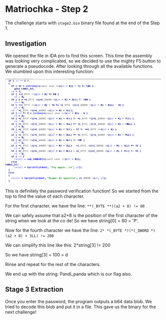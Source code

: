 # Matriochka - Step 2
The challenge starts with `stage2.bin` binary file found at the end of the Step 1.

## Investigation
We opened the file in IDA pro to find this screen. This time the assembly was looking very complicated, so we decided to use the mighty
F5 button to generate a pseudocode. After looking through all the available functions. We stumbled upon this interesting function:

![IDA Pro screen](idascreen.png)

This is definitely the password verification function! So we started from the top to find the value of each character.

For the first character, we have the line: `**(_BYTE **)(a2 + 8) != 80`

We can safely assume that a2+8 is the position of the first character of the string when we look at the co
de!
So we have string[0] = 80 = 'P'.

Now for the fourth character we have the line: `2* *(_BYTE *)(*(_QWORD *)(a2 + 8) + 3LL) != 200`

We can simplify this line like this: 2*string[3] != 200

So we have string[3] = 100 = d

Rinse and repeat for the rest of the characters.

We end up with the string: Pandi_panda which is our flag also.

## Stage 3 Extraction
Once you enter the password, the program outputs a b64 data blob. We tried to decode this blob and put it in a file.
This gave us the binary for the next challenge!